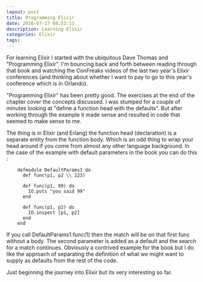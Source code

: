 ```yaml
---
layout: post
title: Programming Elixir
date: 2016-07-17 08:53:13
description: Learning Elixir
categories: Elixir
tags:
---
```


For learning Elixir I started with the ubiquitous Dave Thomas and "Programming
Elixir". I'm bouncing back and forth between reading through that book and
watching the ConFreaks videos of the last two year's Elixir conferences (and
thinking about whether I want to pay to go to this year's conference which is
in Orlando).

"Programming Elixir" has been pretty good. The exercises at the end of the
chapter cover the concepts discussed. I was stumped for a couple of minutes
looking at "define a function head with the defaults". But after working through
the example it made sense and resulted in code that seemed to make sense to
me.

The thing is in Elixir (and Erlang) the function head (declaration) is a
separate entity from the function body. Which is an odd thing to wrap your
head around if you come from almost any other language background. In the
case of the example with default parameters in the book you can do this :

```
    defmodule DefaultParams1 do
      def func(p1, p2 \\ 123)

      def func(p1, 99) do
        IO.puts "you said 99"
      end

      def func(p1, p2) do
        IO.inspect [p1, p2]
      end
    end
```

If you call DefaultParams1.func(1) then the match will be on that first func without
a body. The second parameter is added as a default and the search for a match
continues. Obviously a contrived example for the book but I do like the approach of
separating the definition of what we might want to supply as defaults from the rest
of the code.

Just beginning the journey into Elixir but its very interesting so far.
